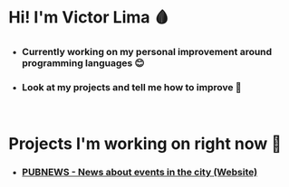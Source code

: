 <h1>Hi! I'm <b>Victor Lima 🩸</b></h1>
<ul>
  <li>
    <h3>Currently working on my personal improvement around programming languages 😊</h2>
  </li>
  <li>
    <h3>Look at my projects and tell me how to improve 🍃</h2>
  </li>
</ul>
</br>
<h1>Projects I'm working on right now 🚧</h1>
<ul>
  <li>
  <a href="https://github.com/trackedby/pubnews">
  <h3>PUBNEWS - News about events in the city (Website)</h2>
  </a>
  </li>
</ul>
